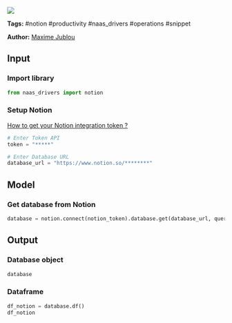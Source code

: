 <a href="https://app.naas.ai/user-redirect/naas/downloader?url=https://raw.githubusercontent.com/jupyter-naas/awesome-notebooks/master/Notion/Notion_Get_database.ipynb" target="_parent"><img src="https://naasai-public.s3.eu-west-3.amazonaws.com/open_in_naas.svg"/></a>

**Tags:** #notion #productivity #naas_drivers #operations #snippet

**Author:** [Maxime Jublou](https://www.linkedin.com/in/maximejublou)

## Input

### Import library


```python
from naas_drivers import notion
```

### Setup Notion
<a href='https://docs.naas.ai/drivers/notion'>How to get your Notion integration token ?</a>


```python
# Enter Token API
token = "*****"

# Enter Database URL
database_url = "https://www.notion.so/********"
```

## Model

### Get database from Notion


```python
database = notion.connect(notion_token).database.get(database_url, query={})
```

## Output

### Database object


```python
database
```

### Dataframe


```python
df_notion = database.df()
df_notion
```
